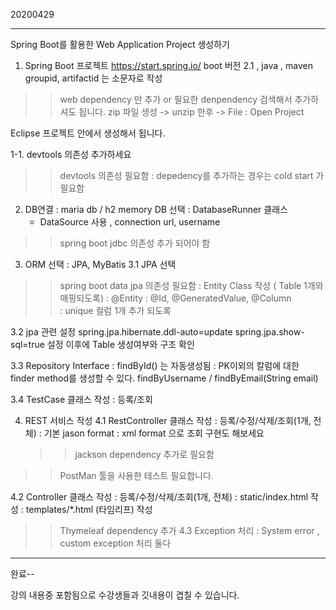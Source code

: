 20200429

---

 Spring Boot를 활용한 Web Application Project 생성하기
1. Spring Boot 프로젝트 
 https://start.spring.io/
    boot 버전 2.1 , java , maven 
    groupid, artifactid 는 소문자로 작성
  >> web dependency  만 추가 or  필요한 denpendency  검색해서 추가하셔도 됩니다.
  >> zip 파일 생성 -> unzip 한후 -> File : Open Project

  Eclipse 프로젝트 안에서 생성해서 됩니다.

1-1. devtools 의존성 추가하세요
  >> devtools 의존성 필요함
  >> : depedency를 추가하는 경우는 cold start  가 필요함

2. DB연결
 : maria db / h2 memory   DB 선택
 : DatabaseRunner 클래스 
     - DataSource 사용 , connection url, username
 >> spring boot jdbc 의존성 추가 되어야 함

3. ORM 선택 
 : JPA, MyBatis
 3.1 JPA 선택
  >> spring boot data jpa 의존성 필요함
  >> : Entity Class  작성 ( Table 1개와 매핑되도록) 
  >> : @Entity
  >> : @Id, @GeneratedValue, @Column   
  >> : unique 컬럼 1개 추가 되도록

 3.2 jpa 관련 설정
 spring.jpa.hibernate.ddl-auto=update
 spring.jpa.show-sql=true
 설정 이후에 Table 생성여부와 구조 확인

 3.3 Repository Interface 
  : findById() 는 자동생성됨
  : PK이외의 칼럼에 대한 finder method를 생성할 수 있다.
   findByUsername /  findByEmail(String email)

 3.4 TestCase 클래스 작성
  : 등록/조회 

4. REST 서비스 작성
 4.1 RestController 클래스 작성
    : 등록/수정/삭제/조회(1개, 전체)
    : 기본 jason format
    : xml format 으로 조회 구현도 해보세요
    >> jackson dependency 추가로 필요함
  >> PostMan 툴을 사용한 테스트 필요합니다. 

 4.2 Controller 클래스 작성
   : 등록/수정/삭제/조회(1개, 전체)
   : static/index.html 작성
   : templates/*.html (타임리프) 작성
  >> Thymeleaf  dependency 추가
  >>  4.3 Exception 처리
  >>  : System error , custom exception 처리 둘다

---

완료--

강의 내용중 포함됨으로 수강생들과 깃내용이 겹칠 수 있습니다.